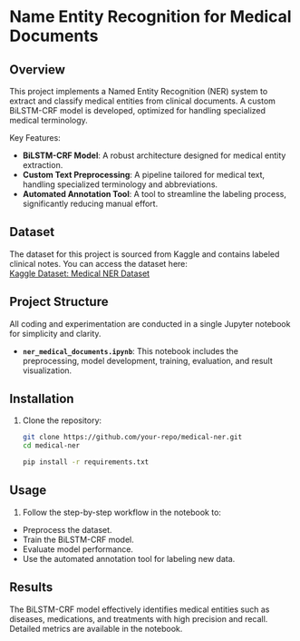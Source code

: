 # Name Entity Recognition for Medical Documents  

## Overview  
This project implements a Named Entity Recognition (NER) system to extract and classify medical entities from clinical documents. A custom BiLSTM-CRF model is developed, optimized for handling specialized medical terminology.  

Key Features:  
- **BiLSTM-CRF Model**: A robust architecture designed for medical entity extraction.  
- **Custom Text Preprocessing**: A pipeline tailored for medical text, handling specialized terminology and abbreviations.  
- **Automated Annotation Tool**: A tool to streamline the labeling process, significantly reducing manual effort.  

## Dataset  
The dataset for this project is sourced from Kaggle and contains labeled clinical notes. You can access the dataset here:  
[Kaggle Dataset: Medical NER Dataset](https://www.kaggle.com/datasets/sushilkumarinfo/covid-ner-data-set)  

## Project Structure  
All coding and experimentation are conducted in a single Jupyter notebook for simplicity and clarity.  

- **`ner_medical_documents.ipynb`**: This notebook includes the preprocessing, model development, training, evaluation, and result visualization.  

## Installation  
1. Clone the repository:  
   ```bash  
   git clone https://github.com/your-repo/medical-ner.git  
   cd medical-ner

   ```
   ```bash
   pip install -r requirements.txt

## Usage
1. Follow the step-by-step workflow in the notebook to:
* Preprocess the dataset.
* Train the BiLSTM-CRF model.
* Evaluate model performance.
* Use the automated annotation tool for labeling new data.

## Results
The BiLSTM-CRF model effectively identifies medical entities such as diseases, medications, and treatments with high precision and recall. Detailed metrics are available in the notebook.
   

    
